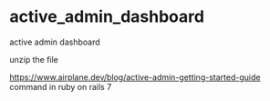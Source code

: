 # active_admin_dashboard
active admin dashboard

unzip the file

https://www.airplane.dev/blog/active-admin-getting-started-guide command in ruby on rails 7
